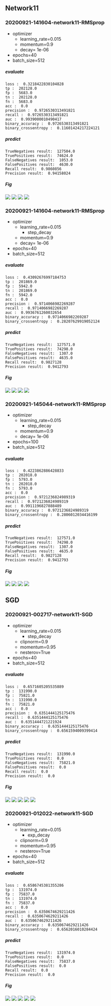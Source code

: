 ## Network11

### 20200921-141604-network11-RMSprop
- optimizer
    - learning_rate=0.015
    - momentum=0.9
    - decay= 1e-06
- epochs=40
- batch_size=512

##### evaluate
```
loss :  0.3218422830104828
tp :  202128.0
fp :  5683.0
tn :  202128.0
fn :  5683.0
acc :  0.0
precision :  0.9726530313491821
recall :  0.9726530313491821
auc :  0.9939000010490417
binary_accuracy :  0.9726530313491821
binary_crossentropy :  0.11601424217224121
```

##### predict
```
TrueNegatives result:  127504.0
TruePositives result:  74624.0
FalseNegatives result:  1053.0
FalsePositives result:  4630.0
Recall result:  0.9860856
Precision result:  0.94158024
```

##### Fig
![](../figure/20200921-141604-network11-RMSprop/loss.png)
![](../figure/20200921-141604-network11-RMSprop/recall.png)
![](../figure/20200921-141604-network11-RMSprop/precision.png)
![](../figure/20200921-141604-network11-RMSprop/cross_entropy_graph_decay.png)


### 20200921-141604-network11-RMSprop
- optimizer
    - learning_rate=0.015
        - step_decay
    - momentum=0.9
    - decay= 1e-06
- epochs=40
- batch_size=512

##### evaluate
```
loss :  0.43092676997184753
tp :  201869.0
fp :  5942.0
tn :  201869.0
fn :  5942.0
acc :  0.0
precision :  0.9714066982269287
recall :  0.9714066982269287
auc :  0.9936761260032654
binary_accuracy :  0.9714066982269287
binary_crossentropy :  0.28207629919052124
```

##### predict
```
TrueNegatives result:  127571.0
TruePositives result:  74298.0
FalseNegatives result:  1307.0
FalsePositives result:  4635.0
Recall result:  0.9827128
Precision result:  0.9412793
```

##### Fig
![](../figure/20200921-141604-network11-RMSprop/loss.png)
![](../figure/20200921-141604-network11-RMSprop/recall.png)
![](../figure/20200921-141604-network11-RMSprop/precision.png)
![](../figure/20200921-141604-network11-RMSprop/cross_entropy_graph_decay.png)


### 20200921-145044-network11-RMSprop
- optimizer
    - learning_rate=0.015
        - step_decay
    - momentum=0.9
    - decay= 1e-06
- epochs=100
- batch_size=512

##### evaluate
```
loss :  0.4223862886428833
tp :  202018.0
fp :  5793.0
tn :  202018.0
fn :  5793.0
acc :  0.0
precision :  0.9721236824989319
recall :  0.9721236824989319
auc :  0.9911196827888489
binary_accuracy :  0.9721236824989319
binary_crossentropy :  0.2806012034416199
```

##### predict
```
TrueNegatives result:  127571.0
TruePositives result:  74298.0
FalseNegatives result:  1307.0
FalsePositives result:  4635.0
Recall result:  0.9827128
Precision result:  0.9412793
```

##### Fig
![](../figure/20200921-145044-network11-RMSprop/loss.png)
![](../figure/20200921-145044-network11-RMSprop/recall.png)
![](../figure/20200921-145044-network11-RMSprop/precision.png)
![](../figure/20200921-145044-network11-RMSprop/cross_entropy_graph_decay.png)


## SGD
### 20200921-002717-network11-SGD
- optimizer
    - learning_rate=0.015
        - step_decay
    - clipnorm=0.9
    - momentum=0.95
    - nesterov=True
- epochs=40
- batch_size=512

##### evaluate
```
loss :  0.6571605205535889
tp :  131990.0
fp :  75821.0
tn :  131990.0
fn :  75821.0
acc :  0.0
precision :  0.6351444125175476
recall :  0.6351444125175476
auc :  0.6351444721221924
binary_accuracy :  0.6351444125175476
binary_crossentropy :  0.6561594009399414
```

##### predict
```
TrueNegatives result:  131990.0
TruePositives result:  0.0
FalseNegatives result:  75821.0
FalsePositives result:  0.0
Recall result:  0.0
Precision result:  0.0
```

##### Fig
![](../figure/20200921-002717-network11-SGD/loss.png)
![](../figure/20200921-002717-network11-SGD/recall.png)
![](../figure/20200921-002717-network11-SGD/precision.png)
![](../figure/20200921-002717-network11-SGD/cross_entropy_graph_decay.png)
![](../figure/20200921-002717-network11-SGD/lr_decay.png)

### 20200921-012022-network11-SGD
- optimizer
    - learning_rate=0.015
        - exp_decay
    - clipnorm=0.9
    - momentum=0.95
    - nesterov=True
- epochs=40
- batch_size=512

##### evaluate
```
loss :  0.6586745381355286
tp :  131974.0
fp :  75837.0
tn :  131974.0
fn :  75837.0
acc :  0.0
precision :  0.6350674629211426
recall :  0.6350674629211426
auc :  0.6350674629211426
binary_accuracy :  0.6350674629211426
binary_crossentropy :  0.6562016010284424
```

##### predict
```
TrueNegatives result:  131974.0
TruePositives result:  0.0
FalseNegatives result:  75837.0
FalsePositives result:  0.0
Recall result:  0.0
Precision result:  0.0
```

##### Fig
![](../figure/20200921-012022-network11-SGD/loss.png)
![](../figure/20200921-012022-network11-SGD/recall.png)
![](../figure/20200921-012022-network11-SGD/precision.png)
![](../figure/20200921-012022-network11-SGD/cross_entropy_graph_decay.png)
![](../figure/20200921-012022-network11-SGD/lr_decay.png)


